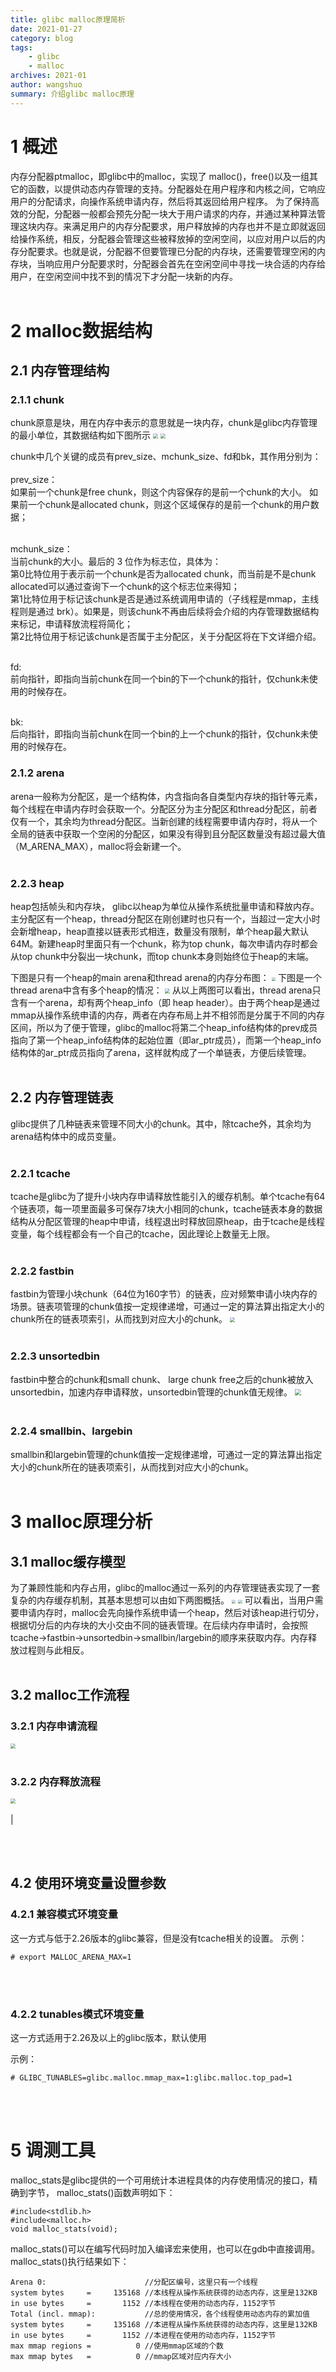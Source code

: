 ```yaml
---
title: glibc malloc原理简析
date: 2021-01-27
category: blog
tags: 
    - glibc
    - malloc
archives: 2021-01
author: wangshuo
summary: 介绍glibc malloc原理
---
```


# 1 概述
内存分配器ptmalloc，即glibc中的malloc，实现了 malloc()，free()以及一组其它的函数，以提供动态内存管理的支持。分配器处在用户程序和内核之间，它响应用户的分配请求，向操作系统申请内存，然后将其返回给用户程序。
为了保持高效的分配，分配器一般都会预先分配一块大于用户请求的内存，并通过某种算法管理这块内存。来满足用户的内存分配要求，用户释放掉的内存也并不是立即就返回给操作系统，相反，分配器会管理这些被释放掉的空闲空间，以应对用户以后的内存分配要求。也就是说，分配器不但要管理已分配的内存块，还需要管理空闲的内存块，当响应用户分配要求时，分配器会首先在空闲空间中寻找一块合适的内存给用户，在空闲空间中找不到的情况下才分配一块新的内存。
<br><br>

# 2 malloc数据结构
## 2.1 内存管理结构
### 2.1.1 chunk
chunk原意是块，用在内存中表示的意思就是一块内存，chunk是glibc内存管理的最小单位，其数据结构如下图所示
<img src="./free-chunk.png" style="zoom:50%" > <img src="./allocated-chunk.png" style="zoom:50%">

chunk中几个关键的成员有prev_size、mchunk_size、fd和bk，其作用分别为：<br>
<br>prev_size：<br>如果前一个chunk是free chunk，则这个内容保存的是前一个chunk的大小。 如果前一个chunk是allocated chunk，则这个区域保存的是前一个chunk的用户数据；

<br>mchunk_size：<br>
当前chunk的大小。最后的 3 位作为标志位，具体为：<br>第0比特位用于表示前一个chunk是否为allocated chunk，而当前是不是chunk allocated可以通过查询下一个chunk的这个标志位来得知；<br>第1比特位用于标记该chunk是否是通过系统调用申请的（子线程是mmap，主线程则是通过 brk）。如果是，则该chunk不再由后续将会介绍的内存管理数据结构来标记，申请释放流程将简化；<br>第2比特位用于标记该chunk是否属于主分配区，关于分配区将在下文详细介绍。

<br>fd:<br> 前向指针，即指向当前chunk在同一个bin的下一个chunk的指针，仅chunk未使用的时候存在。

<br>bk: <br>后向指针，即指向当前chunk在同一个bin的上一个chunk的指针，仅chunk未使用的时候存在。

### 2.1.2 arena
arena一般称为分配区，是一个结构体，内含指向各自类型内存块的指针等元素，每个线程在申请内存时会获取一个。分配区分为主分配区和thread分配区，前者仅有一个，其余均为thread分配区。当新创建的线程需要申请内存时，将从一个全局的链表中获取一个空闲的分配区，如果没有得到且分配区数量没有超过最大值（M_ARENA_MAX），malloc将会新建一个。
<br><br>

### 2.2.3 heap
heap包括帧头和内存块， glibc以heap为单位从操作系统批量申请和释放内存。
主分配区有一个heap，thread分配区在刚创建时也只有一个，当超过一定大小时会新增heap，heap直接以链表形式相连，数量没有限制，单个heap最大默认64M。新建heap时里面只有一个chunk，称为top chunk，每次申请内存时都会从top chunk中分裂出一块chunk，而top chunk本身则始终位于heap的末端。

下图是只有一个heap的main arena和thread arena的内存分布图：
<img src="./arena-single-segment.png" style="zoom:40%">
下图是一个thread arena中含有多个heap的情况：
<img src="./arena-multi-segments.png" style="zoom:50%">
从以上两图可以看出，thread arena只含有一个arena，却有两个heap_info（即 heap header）。由于两个heap是通过mmap从操作系统申请的内存，两者在内存布局上并不相邻而是分属于不同的内存区间，所以为了便于管理，glibc的malloc将第二个heap_info结构体的prev成员指向了第一个heap_info结构体的起始位置（即ar_ptr成员），而第一个heap_info结构体的ar_ptr成员指向了arena，这样就构成了一个单链表，方便后续管理。
<br><br>

## 2.2 内存管理链表
glibc提供了几种链表来管理不同大小的chunk。其中，除tcache外，其余均为arena结构体中的成员变量。
<br><br>

### 2.2.1 tcache
tcache是glibc为了提升小块内存申请释放性能引入的缓存机制。单个tcache有64个链表项，每一项里面最多可保存7块大小相同的chunk，tcache链表本身的数据结构从分配区管理的heap中申请，线程退出时释放回原heap，由于tcache是线程变量，每个线程都会有一个自己的tcache，因此理论上数量无上限。
<br><br>

### 2.2.2 fastbin
fastbin为管理小块chunk（64位为160字节）的链表，应对频繁申请小块内存的场景。链表项管理的chunk值按一定规律递增，可通过一定的算法算出指定大小的chunk所在的链表项索引，从而找到对应大小的chunk。
<img src="./fast-bin.png" style="zoom:50%">
<br><br>

### 2.2.3 unsortedbin
fastbin中整合的chunk和small chunk、 large chunk free之后的chunk被放入unsortedbin，加速内存申请释放，unsortedbin管理的chunk值无规律。
<img src="./unsorte_small_large.png" style="zoom:60%">
<br><br>

### 2.2.4 smallbin、largebin
smallbin和largebin管理的chunk值按一定规律递增，可通过一定的算法算出指定大小的chunk所在的链表项索引，从而找到对应大小的chunk。
<br><br>
# 3 malloc原理分析
## 3.1 malloc缓存模型
为了兼顾性能和内存占用，glibc的malloc通过一系列的内存管理链表实现了一套复杂的内存缓存机制，其基本思想可以由如下两图概括。
<img src="./main_arena.png" style="zoom:40%"> <img src="./thread_arena.png" style="zoom:40%">
可以看出，当用户需要申请内存时，malloc会先向操作系统申请一个heap，然后对该heap进行切分，根据切分后的内存块的大小交由不同的链表管理。在后续内存申请时，会按照tcache→fastbin→unsortedbin→smallbin/largebin的顺序来获取内存。内存释放过程则与此相反。
<br><br>

## 3.2 malloc工作流程
### 3.2.1 内存申请流程

<img src="./申请流程.png" style="zoom:50%">
<br><br>

### 3.2.2 内存释放流程
<img src="./释放流程.png" style="zoom:50%">
<br><br>

<!-- # 4 参数配置
## 4.1 参数列表

 glibc提供了一系列的可调参数，用户可以通过设置环境变量的方式调节这些参数从而改变malloc的一些行为。

|                        参数名                         |                       默认值                       |                取值范围                | 作用                                                                                                                                                                                                                                                                                                   |
| :---------------------------------------------------: | :------------------------------------------------: | :------------------------------------: | :----------------------------------------------------------------------------------------------------------------------------------------------------------------------------------------------------------------------------------------------------------------------------------------------------- |
|      <div style="width: 120pt">M_MMAP_MAX</div>       |       <div style="width: 120pt">65536</div>        | <div style="width: 60pt"> >= 0 </div>  | <div style="width: 350pt">使用mmap分配的最大chunk数，取0时，相当于不使用mmap功能</div>                                                                                                                                                                                                                 |
|   <div style="width: 120pt">M_MMAP_THRESHOLD</div>    | <div style="width: 120pt">128 * 1024（字节）</div> | <div style="width: 60pt">0 ~ 32M</div> | <div style="width: 350pt">所有大于该值的chunk都使用mmap分配内存。如果未设置此参数且未禁用动态调整时，该值将会被动态调整，具体表现为如果上次申请的内存大于该值，则该值将随之增大；如果用户手动设置了这一参数，则将同时禁用动态调整，该值始终保持不变。</div>                                            |
|       <div style="width: 120pt">M_TOP_PAD</div>       |            <div style="width: 120pt">0             |    <div style="width: 60pt">-</div>    | <div style="width: 350pt">内存申请和释放时额外保留的内存量，避免过多的系统调用</div>                                                                                                                                                                                                                   |
|   <div style="width: 120pt">M_TRIM_THRESHOLD</div>    | <div style="width: 120pt">128 * 1024（字节）</div> |    <div style="width: 60pt">-</div>    | <div style="width: 350pt">收缩阈值，当arena的top值超过收缩阈值将触发收缩操作把多余的内存还给操作系统。如果未设置此参数且未禁用动态调整时，该值将会被动态调整，具体表现为当M_MMAP_THRESHOLD更新时，该值随之更新为前者的两倍；如果用户手动设置了这一参数，则将同时禁用动态调整，该值始终保持不变。</div> |
|      <div style="width: 120pt">M_ARENA_MAX</div>      |    <div style="width: 120pt">CPU核数 * 8</div>     |    <div style="width: 60pt">-</div>    | <div style="width: 350pt">arena最大数量</div>                                                                                                                                                                                                                                                          |
|     <div style="width: 120pt">M_ARENA_TEST</div>      |         <div style="width: 120pt">8</div>          |    <div style="width: 60pt">-</div>    | <div style="width: 350pt">限制arena数量，只有当进程现有的arena不足且需求量超过M_ARENA_TEST时才会触发修改arena数量上限的动作。如果设置了M_ARENA_MAX，将忽略M_ARENA_TEST</div>                                                                                                                           |
|     <div style="width: 120pt">tcache_count</div>      |         <div style="width: 120pt">7</div>          |  <div style="width: 60pt">>= 0</div>   | <div style="width: 350pt">设置tcache的链表bin数量，当取0时，多余的chunk不会放到tcache里面，相当于关闭了tcache，如：<br>```export GLIBC_TUNABLES=glibc.malloc.tcache_count=0```</div>                                                                                                                   |
| <div style="width: 120pt">tcache_unsorted_limit</div> |         <div style="width: 120pt">0</div>          |  <div style="width: 60pt">>= 0</div>   | <div style="width: 350pt">限制tcache从unsorted bin中获取chunk的数量，当取0时，不做限制</div>                                                                                                                                                                                                           |
|                                                       |                                                    |                                        |                                                                                                                                                                                                                                                                                                        | --> |

<br><br>
## 4.2 使用环境变量设置参数
### 4.2.1 兼容模式环境变量
这一方式与低于2.26版本的glibc兼容，但是没有tcache相关的设置。
示例：
```
# export MALLOC_ARENA_MAX=1  
```

<br><br>
### 4.2.2 tunables模式环境变量
这一方式适用于2.26及以上的glibc版本，默认使用

示例：
```
# GLIBC_TUNABLES=glibc.malloc.mmap_max=1:glibc.malloc.top_pad=1
```
<br><br>
# 5 调测工具
malloc_stats是glibc提供的一个可用统计本进程具体的内存使用情况的接口，精确到字节， malloc_stats()函数声明如下：
```
#include<stdlib.h>  
#include<malloc.h>  
void malloc_stats(void);  
```

malloc_stats()可以在编写代码时加入编译宏来使用，也可以在gdb中直接调用。malloc_stats()执行结果如下：

```
Arena 0:                      //分配区编号，这里只有一个线程
system bytes     =     135168 //本线程从操作系统获得的动态内存，这里是132KB  
in use bytes     =       1152 //本线程在使用的动态内存，1152字节  
Total (incl. mmap):           //总的使用情况，各个线程使用动态内存的累加值  
system bytes     =     135168 //本进程从操作系统获得的动态内存，这里是132KB  
in use bytes     =       1152 //本进程在使用的动态内存，1152字节  
max mmap regions =          0 //使用mmap区域的个数  
max mmap bytes   =          0 //mmap区域对应内存大小  
```
